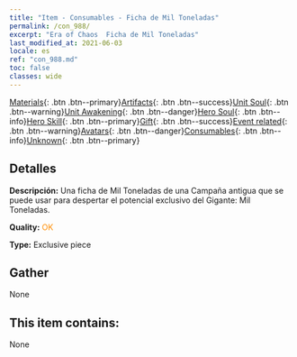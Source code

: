 ```yaml
---
title: "Item - Consumables - Ficha de Mil Toneladas"
permalink: /con_988/
excerpt: "Era of Chaos  Ficha de Mil Toneladas"
last_modified_at: 2021-06-03
locale: es
ref: "con_988.md"
toc: false
classes: wide
---
```

 [Materials](/ItemsES/){: .btn .btn--primary}[Artifacts](/ItemsES/Artifacts/){: .btn .btn--success}[Unit Soul](/ItemsES/UnitSoul/){: .btn .btn--warning}[Unit Awakening](/ItemsES/UnitAwakening/){: .btn .btn--danger}[Hero Soul](/ItemsES/HeroSoul/){: .btn .btn--info}[Hero Skill](/ItemsES/HeroSkill/){: .btn .btn--primary}[Gift](/ItemsES/Gift/){: .btn .btn--success}[Event related](/ItemsES/Events/){: .btn .btn--warning}[Avatars](/ItemsES/Avatars/){: .btn .btn--danger}[Consumables](/ItemsES/Consumables/){: .btn .btn--info}[Unknown](/ItemsES/Unknown/){: .btn .btn--primary}

## Detalles
 **Descripción:** Una ficha de Mil Toneladas de una Campaña antigua que se puede usar para despertar el potencial exclusivo del Gigante: Mil Toneladas.

 **Quality:** <span style="color: #FF8C00">OK</span>

 **Type:** Exclusive piece

## Gather

  None

## This item contains:

  None

